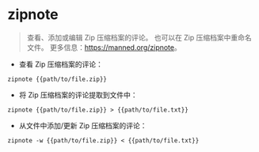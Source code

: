 # zipnote

> 查看、添加或编辑 Zip 压缩档案的评论。
> 也可以在 Zip 压缩档案中重命名文件。
> 更多信息：<https://manned.org/zipnote>。

- 查看 Zip 压缩档案的评论：

`zipnote {{path/to/file.zip}}`

- 将 Zip 压缩档案的评论提取到文件中：

`zipnote {{path/to/file.zip}} > {{path/to/file.txt}}`

- 从文件中添加/更新 Zip 压缩档案的评论：

`zipnote -w {{path/to/file.zip}} < {{path/to/file.txt}}`